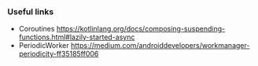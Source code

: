 ### Useful links

- Coroutines https://kotlinlang.org/docs/composing-suspending-functions.html#lazily-started-async
- PeriodicWorker https://medium.com/androiddevelopers/workmanager-periodicity-ff35185ff006